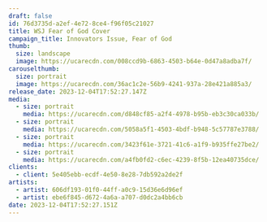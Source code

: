 ```yaml
---
draft: false
id: 76d3735d-a2ef-4e72-8ce4-f96f05c21027
title: WSJ Fear of God Cover
campaign_title: Innovators Issue, Fear of God
thumb:
  size: landscape
  image: https://ucarecdn.com/008ccd9b-6863-4503-b64e-0d47a8adba7f/
carouselthumb:
  size: portrait
  image: https://ucarecdn.com/36ac1c2e-56b9-4241-937a-28e421a885a3/
release_date: 2023-12-04T17:52:27.147Z
media:
  - size: portrait
    media: https://ucarecdn.com/d848cf85-a2f4-4978-b95b-eb3c30ca033b/
  - size: portrait
    media: https://ucarecdn.com/5058a5f1-4503-4bdf-b948-5c57787e3788/
  - size: portrait
    media: https://ucarecdn.com/3423f61e-3721-41c6-a1f9-b935ffe27be2/
  - size: portrait
    media: https://ucarecdn.com/a4fb0fd2-c6ec-4239-8f5b-12ea40735dce/
clients:
  - client: 5e405ebb-ecdf-4e50-8e28-7db592a2de2f
artists:
  - artist: 606df193-01f0-44ff-a0c9-15d36e6d96ef
  - artist: ebe6f845-d672-4a6a-a707-d0dc2a4bb6cb
date: 2023-12-04T17:52:27.151Z
---
```

